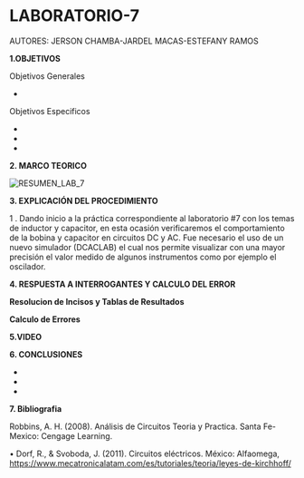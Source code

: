 # LABORATORIO-7

AUTORES: JERSON CHAMBA-JARDEL MACAS-ESTEFANY RAMOS

**1.OBJETIVOS**

Objetivos Generales

*

Objetivos Especificos

*
*
*

**2. MARCO TEORICO**

![RESUMEN_LAB_7](https://user-images.githubusercontent.com/84453441/131297789-368ada5b-2165-47d5-ba09-80c4b73ece9e.png)

**3. EXPLICACIÓN DEL PROCEDIMIENTO**

1 . Dando inicio a la práctica correspondiente al laboratorio #7 con los temas de inductor y capacitor, en esta ocasión verificaremos el comportamiento de la bobina y capacitor en circuitos DC y AC. Fue necesario el uso de un nuevo simulador (DCACLAB) el cual nos permite visualizar con una mayor precisión el valor medido de algunos instrumentos como por ejemplo el oscilador.





















**4. RESPUESTA A INTERROGANTES Y CALCULO DEL ERROR**



**Resolucion de Incisos y Tablas de Resultados**


**Calculo de Errores**


**5.VIDEO**



**6. CONCLUSIONES**

*
*
*

**7. Bibliografia**

 Robbins, A. H. (2008). Análisis de Circuitos Teoria y Practica. Santa Fe-Mexico: Cengage Learning.
 
•  Dorf, R., & Svoboda, J. (2011). Circuitos eléctricos. México: Alfaomega, https://www.mecatronicalatam.com/es/tutoriales/teoria/leyes-de-kirchhoff/
